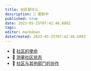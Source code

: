 ```yaml
---
title: 社区是什么
description: 🔴 更新中
published: true
date: 2023-05-25T07:42:46.688Z
tags: 
editor: markdown
dateCreated: 2023-05-25T07:42:46.688Z
---
```


- 🎯 [社区的使命](/zh/what-is-community/community-mission)
- 📐 [测量社区状态](/zh/what-is-community/community-metrics)
- 🤝 [社区与其他部门的协作](/zh/what-is-community/community-synergy)